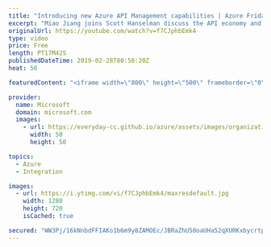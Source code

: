 ```yaml
---
title: "Introducing new Azure API Management capabilities | Azure Friday"
excerpt: "Miao Jiang joins Scott Hanselman discuss the API economy and how companies must master the challenges inherent in building, maintaining, managing, and exposing APIs to participate. That's where Azure API Management can help. Azure API Management is a solution for publishing APIs to external and internal"
originalUrl: https://youtube.com/watch?v=f7CJphbEmk4
type: video
price: Free
length: PT17M42S
publishedDateTime: 2019-02-28T00:56:20Z
heat: 56

featuredContent: "<iframe width=\"800\" height=\"500\" frameborder=\"0\" src=\"https://www.youtube.com/embed/f7CJphbEmk4\" allow=\"accelerometer; autoplay; encrypted-media; gyroscope; picture-in-picture\" allowfullscreen></iframe>"

provider:
  name: Microsoft
  domain: microsoft.com
  images:
    - url: https://everyday-cc.github.io/azure/assets/images/organizations/microsoft.com-50x50.jpg
      width: 50
      height: 50

topics:
  - Azure
  - Integration

images:
  - url: https://i.ytimg.com/vi/f7CJphbEmk4/maxresdefault.jpg
    width: 1280
    height: 720
    isCached: true

secured: "WW3Pj/16kNnbdFFIAKo1b6m9y8ZAMOEc/JBRaZhU50oaUHa52qXURKxbycrtp23AwqfAGC/naXrsIvcWFIEJ5QmXcOSjCXWtzOhfSwS9/CGlqrcNIBiISmX0z+fjb2f5XvsKGcKmhGJJwaiIU2NQmD0wUH0MhBBPvbCpm4y2b+4xHPkQVdZ+8WNwBqQhDKNtsFYNmbQQdth7T1166yq4hWb6FnJaHDpMOK0rb8vdBN2CaKQQro5FlRifaCoiFmw3ySaZosfl8teIQznW7hWNmk+tFZCgsGVmCq72ciu4aKhj1nwhj0f56Q+GFwDExn2iJd4tOZSJwnK0S6KZGbZVsSCn88+i2iHF4ZYyOjMC//Yn8LLz8sfC2UsfG4h0RDIpnEAkV83wi5Ef2C/LryPm3fftyjvbE1fJB49c7SFJZjg=;K09z2/fQVNEiS3sK6TUpzg=="
---
```


